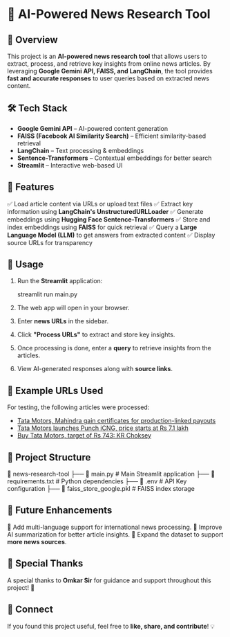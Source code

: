 # 📢 AI-Powered News Research Tool

## 🚀 Overview
This project is an **AI-powered news research tool** that allows users to extract, process, and retrieve key insights from online news articles. By leveraging **Google Gemini API, FAISS, and LangChain**, the tool provides **fast and accurate responses** to user queries based on extracted news content.

## 🛠 Tech Stack
- **Google Gemini API** – AI-powered content generation
- **FAISS (Facebook AI Similarity Search)** – Efficient similarity-based retrieval
- **LangChain** – Text processing & embeddings
- **Sentence-Transformers** – Contextual embeddings for better search
- **Streamlit** – Interactive web-based UI

## 🌟 Features
✅ Load article content via URLs or upload text files
✅ Extract key information using **LangChain's UnstructuredURLLoader**
✅ Generate embeddings using **Hugging Face Sentence-Transformers**
✅ Store and index embeddings using **FAISS** for quick retrieval
✅ Query a **Large Language Model (LLM)** to get answers from extracted content
✅ Display source URLs for transparency

## 🎯 Usage
1. Run the **Streamlit** application:
   
   streamlit run main.py
   
2. The web app will open in your browser.
3. Enter **news URLs** in the sidebar.
4. Click **"Process URLs"** to extract and store key insights.
5. Once processing is done, enter a **query** to retrieve insights from the articles.
6. View AI-generated responses along with **source links**.

## 🔗 Example URLs Used
For testing, the following articles were processed:
- [Tata Motors, Mahindra gain certificates for production-linked payouts](https://www.moneycontrol.com/news/business/tata-motors-mahindra-gain-certificates-for-production-linked-payouts-11281691.html)
- [Tata Motors launches Punch iCNG, price starts at Rs 7.1 lakh](https://www.moneycontrol.com/news/business/tata-motors-launches-punch-icng-price-starts-at-rs-7-1-lakh-11098751.html)
- [Buy Tata Motors, target of Rs 743: KR Choksey](https://www.moneycontrol.com/news/business/stocks/buy-tata-motors-target-of-rs-743-kr-choksey-11080811.html)

## 📁 Project Structure

📂 news-research-tool
├── 📜 main.py                 # Main Streamlit application
├── 📜 requirements.txt        # Python dependencies
├── 📜 .env                    # API Key configuration
├── 📜 faiss_store_google.pkl  # FAISS index storage


## 🎯 Future Enhancements
🚀 Add multi-language support for international news processing.
🚀 Improve AI summarization for better article insights.
🚀 Expand the dataset to support **more news sources**.

## 🙌 Special Thanks
A special thanks to **Omkar Sir** for guidance and support throughout this project! 🙏

## 📢 Connect
If you found this project useful, feel free to **like, share, and contribute**! 💡


